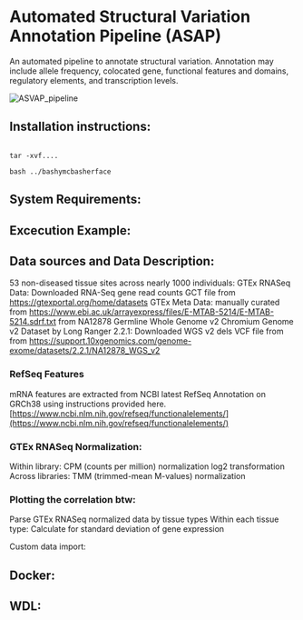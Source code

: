# Automated Structural Variation Annotation Pipeline (ASAP)

An automated pipeline to annotate structural variation.  Annotation may include allele frequency, colocated gene, functional features and domains, regulatory elements, and transcription levels.

![ASVAP_pipeline](https://github.com/NCBI-Codeathons/ASAP/blob/master/Images/ASVAP.png)

## Installation instructions:

``` git clone this

tar -xvf....

bash ../bashymcbasherface 

```

## System Requirements:

## Excecution Example:

## Data sources and Data Description:
53 non-diseased tissue sites across nearly 1000 individuals:
 GTEx RNASeq Data: Downloaded RNA-Seq gene read counts GCT file from https://gtexportal.org/home/datasets
 GTEx Meta Data: manually curated from https://www.ebi.ac.uk/arrayexpress/files/E-MTAB-5214/E-MTAB-5214.sdrf.txt
from NA12878 Germline Whole Genome v2 Chromium Genome v2 Dataset by Long Ranger 2.2.1:
 Downloaded WGS v2 dels VCF file from from https://support.10xgenomics.com/genome-exome/datasets/2.2.1/NA12878_WGS_v2
### RefSeq Features
mRNA features are extracted from NCBI latest RefSeq Annotation on GRCh38 using instructions provided here.
[https://www.ncbi.nlm.nih.gov/refseq/functionalelements/](https://www.ncbi.nlm.nih.gov/refseq/functionalelements/)

### GTEx RNASeq Normalization:
Within library:
 CPM (counts per million) normalization
 log2 transformation
Across libraries:
 TMM (trimmed-mean M-values) normalization
### 
### Plotting the correlation btw:
Parse GTEx RNASeq normalized data by tissue types
Within each tissue type:
 Calculate for standard deviation of gene expression 
 
Custom data import:

## Docker:

## WDL:


